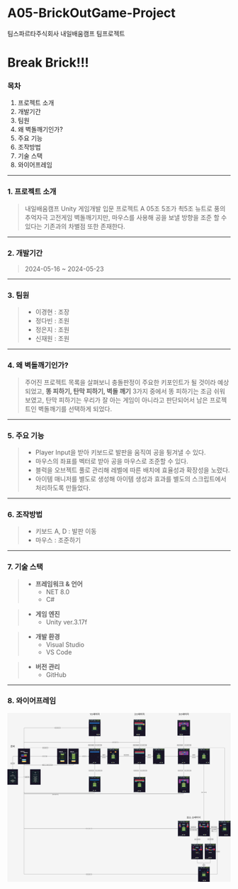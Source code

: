 # A05-BrickOutGame-Project
팀스파르타주식회사 내일배움캠프 팀프로젝트

Break Brick!!!
===============

### 목차
1. 프로젝트 소개
2. 개발기간
3. 팀원
4. 왜 벽돌깨기인가?
5. 주요 기능
6. 조작방법
7. 기술 스택
8. 와이어프레임


------------------


### 1. 프로젝트 소개

> 내일배움캠프 Unity 게임개발 입문 프로젝트 
> A 05조 5조가 쵝5조
> 뉴트로 풍의 추억자극 고전게임 벽돌깨기지만, 마우스를 사용해 공을 보낼 방향을 조준 할 수 있다는 기존과의 차별점 또한 존재한다.


--------

### 2. 개발기간

> 2024-05-16 ~ 2024-05-23


----------

### 3. 팀원

   > + 이경현 : 조장
   > + 정다빈 : 조원
   > + 정은지 : 조원
   > + 신재원 : 조원


----------

### 4. 왜 벽돌깨기인가?

> 주어진 프로젝트 목록을 살펴보니 충돌판정이 주요한 키포인트가 될 것이라 예상되었고, **똥 피하기, 탄막 피하기, 벽돌 깨기** 3가지 중에서 똥 피하기는 조금 쉬워보였고,
> 탄막 피하기는 우리가 잘 아는 게임이 아니라고 판단되어서 남은 프로젝트인 벽돌깨기를 선택하게 되었다.


--------

### 5. 주요 기능

> + Player Input을 받아 키보드로 발판을 움직여 공을 튕겨낼 수 있다.
> + 마우스의 좌표를 벡터로 받아 공을 마우스로 조준할 수 있다.
> + 블럭을 오브젝트 풀로 관리해 레벨에 따른 배치에 효율성과 확장성을 노렸다.
> + 아이템 매니저를 별도로 생성해 아이템 생성과 효과를 별도의 스크립트에서 처리하도록 만들었다.

----------


### 6. 조작방법

   > + 키보드 A, D : 발판 이동
   > + 마우스 : 조준하기

-----------


### 7. 기술 스택

> + **프레임워크 & 언어**
>    + NET 8.0
>    + C#

> + **게임 엔진**
>    + Unity ver.3.17f

> + **개발 환경**
>    + Visual Studio
>    + VS Code

> + **버전 관리**
>    + GitHub


-----

### 8. 와이어프레임
![5조가쵝5조 _ BrickOutGame](https://github.com/JeongEunJi1127/A05-BrickOutGame-Project/blob/master/A05-BrickOutGame-Project/5%EC%A1%B0%EA%B0%80%EC%B5%9D5%EC%A1%B0%20_%20BrickOutGame.png)


    

           
